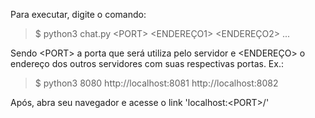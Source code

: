 Para executar, digite o comando:
>$ python3 chat.py \<PORT\> \<ENDEREÇO1\> \<ENDEREÇO2\> ... 

Sendo \<PORT\> a porta que será utiliza pelo servidor e \<ENDEREÇO\> o endereço dos outros servidores com suas respectivas portas. Ex.:

>$ python3 8080 http://localhost:8081 http://localhost:8082 

Após, abra seu navegador e acesse o link 'localhost:\<PORT\>/'
